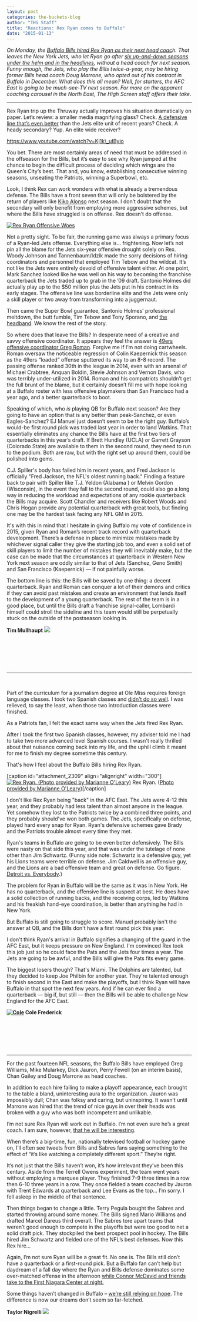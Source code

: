 ```yaml
---
layout: post
categories: the-buckets-blog
author: "THS Staff"
title: "Reactions: Rex Ryan comes to Buffalo"
date: "2015-01-13"
---
```


_On Monday, the [Buffalo Bills hired Rex Ryan as their next head coac](http://www.usatoday.com/story/sports/nfl/bills/2015/01/11/rex-ryan-bills-head-coach/21590405/)h. That leaves the New York Jets, who let Ryan go after [six up-and-down seasons under the helm and in the headlines](http://grantland.com/features/rexs-last-stand/), without a head coach for next season. Funny enough, the Jets, who play the Bills twice-a-year, may be hiring former Bills head coach Doug Marrone, who opted out of his contract in Buffalo in December. What does this all mean? Well, for starters, the AFC East is going to be much-see-TV next season. For more on the apparent coaching carousel in the North East, The High Screen staff offers their take._

* * *

Rex Ryan trip up the Thruway actually improves his situation dramatically on paper. Let’s review: a smaller media magnifying glass? Check. [A defensive line that’s even better](http://www.boston.com/sports/football/patriots/extra_points/2014/10/bill_belichick_buffalo_bills_defensive_line_is_har.html) than the Jets elite unit of recent years? Check. A heady secondary? Yup. An elite wide receiver?

https://www.youtube.com/watch?v=Kj1k\_uIByio

You bet. There are most certainly areas of need that must be addressed in the offseason for the Bills, but it’s easy to see why Ryan jumped at the chance to begin the difficult process of deciding which wings are the Queen’s City’s best. That and, you know, establishing consecutive winning seasons, unseating the Patriots, winning a Superbowl, etc.

Look, I think Rex can work wonders with what is already a tremendous defense. The Bills have a front seven that will only be bolstered by the return of players like [Kiko Alonso](http://www.buffalobills.com/news/article-1/Kiko-Alonso-progressing-but-a-lot-of-ground-to-cover/f8091c76-7e2e-4a61-987b-3e133075026f) next season. I don’t doubt that the secondary will only benefit from employing more aggressive schemes, but where the Bills have struggled is on offense. Rex doesn’t do offense.

[![Rex Ryan Offensive Woes](/img/Rex-Ryan-Offensive-Woes.png)](http://www.thehighscreen.com/wp-content/uploads/2015/01/Rex-Ryan-Offensive-Woes.png)

Not a pretty sight. To be fair, the running game was always a primary focus of a Ryan-led Jets offense. Everything else is… frightening. Now let’s not pin all the blame for the Jets six-year offensive drought solely on Rex. Woody Johnson and Tannenbaum/Idzik made the sorry decisions of hiring coordinators and personnel that employed Tim Tebow and the wildcat. It’s not like the Jets were entirely devoid of offensive talent either. At one point, Mark Sanchez looked like he was well on his way to becoming the franchise quarterback the Jets traded up to grab in the ’09 draft. Santonio Holmes did actually play up to the $50 million plus the Jets put in his contract in its early stages. The offensive line was borderline elite and the Jets were only a skill player or two away from transforming into a juggernaut.

Then came the Super Bowl guarantee, Santonio Holmes’ professional meltdown, the butt fumble, Tim Tebow and Tony Sporano, and [the headband](http://thenypost.files.wordpress.com/2013/09/sanchez9.jpg). We know the rest of the story.

So where does that leave the Bills? In desperate need of a creative and savvy offensive coordinator. It appears they feel the answer is [49ers offensive coordinator Greg Roman](http://profootballtalk.nbcsports.com/2015/01/11/report-greg-roman-expected-to-join-rex-ryan-in-buffalo). Forgive me if I’m not doing cartwheels. Roman oversaw the noticeable regression of Colin Kaepernick this season as the 49ers “loaded” offense sputtered its way to an 8-8 record. The passing offense ranked 30th in the league in 2014, even with an arsenal of Michael Crabtree, Anquan Boldin, Stevie Johnson and Vernon Davis, who was terribly under-utilized in 2014. Roman and his compatriots shouldn’t get the full brunt of the blame, but it certainly doesn’t fill me with hope looking at a Buffalo roster with less offensive playmakers than San Francisco had a year ago, and a better quarterback to boot.

Speaking of which, who _is_ playing QB for Buffalo next season? Are they going to have an option that is any better than peak-Sanchez, or even Eagles-Sanchez? EJ Manuel just doesn’t seem to be the right guy. Buffalo’s would-be first round pick was traded last year in order to land Watkins. That essentially eliminates any chance the Bills have at the first two tiers of quarterbacks in this year’s draft. If Brett Hundley (UCLA) or Garrett Grayson (Colorado State) are available to them in the second round, they need to run to the podium. Both are raw, but with the right set up around them, could be polished into gems.

C.J. Spiller's body has failed him in recent years, and Fred Jackson is officially "Fred Jackson, the NFL's oldest running back." Finding a feature back to pair with Spiller like T.J. Yeldon (Alabama ) or Melvin Gordon (Wisconsin), in the event they fall to the second round, could also go a long way in reducing the workload and expectations of any rookie quarterback the Bills may acquire. Scott Chandler and receivers like Robert Woods and Chris Hogan provide any potential quarterback with great tools, but finding one may be the hardest task facing any NFL GM in 2015.

It's with this in mind that I hesitate in giving Buffalo my vote of confidence in 2015, given Ryan and Roman’s recent track record with quarterback development. There’s a defense in place to minimize mistakes made by whichever signal caller they give the starting job too, and even a solid set of skill players to limit the number of mistakes they will inevitably make, but the case can be made that the circumstances at quarterback in Western New York next season are oddly similar to that of Jets (Sanchez, Geno Smith) and San Francisco (Kaepernick) — if not painfully worse.

The bottom line is this: the Bills will be saved by one thing: a decent quarterback. Ryan and Roman can conquer a lot of their demons and critics if they can avoid past mistakes and create an environment that lends itself to the development of a young quarterback. The rest of the team is in a good place, but until the Bills draft a franchise signal-caller, Lombardi himself could stroll the sideline and this team would still be perpetually stuck on the outside of the postseason looking in.

**Tim Mullhaupt** [![](/img/ME-150x150.jpg)](http://www.thehighscreen.com/wp-content/uploads/2014/07/ME.jpg)

 

 

 

* * *

 

Part of the curriculum for a journalism degree at Ole Miss requires foreign language classes. I took two Spanish classes and [didn't do so well](https://www.youtube.com/watch?v=uOpjYE-iPnY). I was relieved, to say the least, when those two introduction classes were finished.

As a Patriots fan, I felt the exact same way when the Jets fired Rex Ryan.

After I took the first two Spanish classes, however, my adviser told me I had to take two more advanced level Spanish courses. I wasn't really thrilled about that nuisance coming back into my life, and the uphill climb it meant for me to finish my degree sometime this century.

That's how I feel about the Buffalo Bills hiring Rex Ryan.

\[caption id="attachment\_2309" align="alignright" width="300"\][![Rex Ryan. (Photo provided by  Marianne O'Leary)](/img/6274195289_5b174a1cd8_z-300x225.jpg)](http://www.thehighscreen.com/wp-content/uploads/2015/01/6274195289_5b174a1cd8_z-e1421109627692.jpg) Rex Ryan. ([Photo provided by Marianne O'Leary](http://www.flickr.com/photos/marianne_oleary/6274195289/in/photolist-ayqTER-a6xcAH-fPTiRD-6PUycy-86Cxnq-ayqUrD-aAuo79-9JR2j-4CnsoB-iJLN1B-aWEDZ-37BfK-jJxxak-jJwxKH-jJyVCW-ar53qG-jJxjZZ-jJyNpY-jJzvDJ-jJyQQu))\[/caption\]

I don't like Rex Ryan being "back" in the AFC East. The Jets were 4-12 this year, and they probably had less talent than almost anyone in the league. Yet somehow they lost to the Patriots twice by a combined three points, and they probably should've won both games. The Jets, specifically on defense, played hard every snap for Ryan. Ryan's defensive schemes gave Brady and the Patriots trouble almost every time they met.

Ryan's teams in Buffalo are going to be even better defensively. The Bills were nasty on that side this year, and that was under the tutelage of none other than Jim Schwartz. (Funny side note: Schwartz is a defensive guy, yet his Lions teams were terrible on defense. Jim Caldwell is an offensive guy, and the Lions are a bad offensive team and great on defense. Go figure. [Detroit vs. Everybody](https://www.youtube.com/watch?v=vjUgJ6Cw5PU).)

The problem for Ryan in Buffalo will be the same as it was in New York. He has no quarterback, and the offensive line is suspect at best. He does have a solid collection of running backs, and the receiving corps, led by Watkins and his freakish hand-eye coordination, is better than anything he had in New York.

But Buffalo is still going to struggle to score. Manuel probably isn't the answer at QB, and the Bills don't have a first round pick this year.

I don't think Ryan's arrival in Buffalo signifies a changing of the guard in the AFC East, but it keeps pressure on New England. I'm convinced Rex took this job just so he could face the Pats and the Jets four times a year. The Jets are going to be awful, and the Bills will give the Pats fits every game.

The biggest losers though? That's Miami. The Dolphins are talented, but they decided to keep Joe Philbin for another year. They're talented enough to finish second in the East and make the playoffs, but I think Ryan will have Buffalo in that spot the next few years. And if he can ever find a quarterback — big if, but still — then the Bills will be able to challenge New England for the AFC East.

 **[![Cole](http://www.thehighscreen.com/wp-content/uploads/2014/09/Attachment-1-150x150.jpeg)](http://www.thehighscreen.com/wp-content/uploads/2014/09/Attachment-1.jpeg) Cole Frederick**

 

 

 

* * *

For the past fourteen NFL seasons, the Buffalo Bills have employed Greg Williams, Mike Mularkey, Dick Jauron, Perry Fewell (on an interim basis), Chan Gailey and Doug Marrone as head coaches.

In addition to each hire failing to make a playoff appearance, each brought to the table a bland, uninteresting aura to the organization. Jauron was impossibly dull; Chan was folksy and caring, but uninspiring. It wasn’t until Marrone was hired that the trend of nice guys in over their heads was broken with a guy who was both incompetent and unlikable.

I’m not sure Rex Ryan will work out in Buffalo. I’m not even sure he’s a great coach. I am sure, however, [that he will be interesting](http://ftw.usatoday.com/2014/03/rex-ryan-reveals-the-fate-of-his-mark-sanchez-tattoo).

When there’s a big-time, fun, nationally televised football or hockey game on, I’ll often see tweets from Bills and Sabres fans saying something to the effect of “it’s like watching a completely different sport.” They’re right.

It’s not just that the Bills haven’t won, it’s how irrelevant they’ve been this century. Aside from the Terrell Owens experiment, the team went years without employing a marquee player. They finished 7-9 three times in a row then 6-10 three years in a row. They once fielded a team coached by Jauron with Trent Edwards at quarterback and Lee Evans as the top… I’m sorry. I fell asleep in the middle of that sentence.

Then things began to change a little. Terry Pegula bought the Sabres and started throwing around some money. The Bills signed Mario Williams and drafted Marcel Dareus third overall. The Sabres tore apart teams that weren’t good enough to compete in the playoffs but were too good to net a solid draft pick. They stockpiled the best prospect pool in hockey. The Bills hired Jim Schwartz and fielded one of the NFL’s best defenses. Now this Rex hire…

Again, I’m not sure Ryan will be a great fit. No one is. The Bills still don’t have a quarterback or a first-round pick. But a Buffalo fan can’t help but daydream of a fall day where the Ryan and Bills defense dominates some over-matched offense in the afternoon [while Connor McDavid and friends take to the First Niagara Center at night.](http://www.thehighscreen.com/2015/01/dishonor-for-connor-setting-the-odds-at-the-halfway-mark-for-landing-mcdavid/)

Some things haven’t changed in Buffalo – [we’re still relying on hope](http://www.thehighscreen.com/2014/09/buffalo-bills-new-owner/). The difference is now our dreams don’t seem so far-fetched.

**Taylor Nigrelli [![](/img/Nigrellu-150x150.jpg)](http://www.thehighscreen.com/wp-content/uploads/2014/08/Nigrellu.jpg)**
